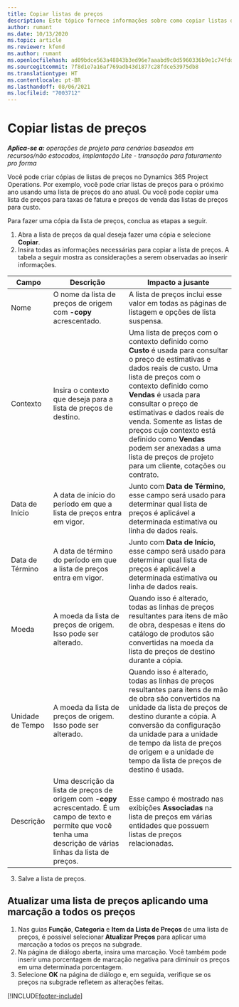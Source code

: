 ```yaml
---
title: Copiar listas de preços
description: Este tópico fornece informações sobre como copiar listas de preços no Project Operations.
author: rumant
ms.date: 10/13/2020
ms.topic: article
ms.reviewer: kfend
ms.author: rumant
ms.openlocfilehash: ad09bdce563a48843b3ed96e7aaabd9c0d5960336b9e1c74fddb9b61f760f4cd
ms.sourcegitcommit: 7f8d1e7a16af769adb43d1877c28fdce53975db8
ms.translationtype: HT
ms.contentlocale: pt-BR
ms.lasthandoff: 08/06/2021
ms.locfileid: "7003712"
---
```

# <a name="copy-price-lists"></a>Copiar listas de preços

_**Aplica-se a:** operações de projeto para cenários baseados em recursos/não estocados, implantação Lite - transação para faturamento pro forma_

Você pode criar cópias de listas de preços no Dynamics 365 Project Operations. Por exemplo, você pode criar listas de preços para o próximo ano usando uma lista de preços do ano atual.  Ou você pode copiar uma lista de preços para taxas de fatura e preços de venda das listas de preços para custo. 

Para fazer uma cópia da lista de preços, conclua as etapas a seguir.

1. Abra a lista de preços da qual deseja fazer uma cópia e selecione **Copiar**.
2. Insira todas as informações necessárias para copiar a lista de preços. A tabela a seguir mostra as considerações a serem observadas ao inserir informações.

| Campo | Descrição | Impacto a jusante |
| --- | --- | --- |
| Nome | O nome da lista de preços de origem com **-copy** acrescentado. | A lista de preços inclui esse valor em todas as páginas de listagem e opções de lista suspensa. |
| Contexto | Insira o contexto que deseja para a lista de preços de destino. | Uma lista de preços com o contexto definido como **Custo** é usada para consultar o preço de estimativas e dados reais de custo. Uma lista de preços com o contexto definido como **Vendas** é usada para consultar o preço de estimativas e dados reais de venda. Somente as listas de preços cujo contexto está definido como **Vendas** podem ser anexadas a uma lista de preços de projeto para um cliente, cotações ou contrato. |
| Data de Início | A data de início do período em que a lista de preços entra em vigor. | Junto com **Data de Término**, esse campo será usado para determinar qual lista de preços é aplicável a determinada estimativa ou linha de dados reais. |
| Data de Término | A data de término do período em que a lista de preços entra em vigor. | Junto com **Data de Início**, esse campo será usado para determinar qual lista de preços é aplicável a determinada estimativa ou linha de dados reais. |
| Moeda | A moeda da lista de preços de origem. Isso pode ser alterado. | Quando isso é alterado, todas as linhas de preços resultantes para itens de mão de obra, despesas e itens do catálogo de produtos são convertidas na moeda da lista de preços de destino durante a cópia. |
| Unidade de Tempo | A moeda da lista de preços de origem. Isso pode ser alterado. | Quando isso é alterado, todas as linhas de preços resultantes para itens de mão de obra são convertidos na unidade da lista de preços de destino durante a cópia. A conversão da configuração da unidade para a unidade de tempo da lista de preços de origem e a unidade de tempo da lista de preços de destino é usada. |
| Descrição | Uma descrição da lista de preços de origem com **-copy** acrescentado. É um campo de texto e permite que você tenha uma descrição de várias linhas da lista de preços. | Esse campo é mostrado nas exibições **Associadas** na lista de preços em várias entidades que possuem listas de preços relacionadas. |

3. Salve a lista de preços. 

## <a name="update-a-price-list-by-applying-a-mark-up-to-all-the-prices"></a>Atualizar uma lista de preços aplicando uma marcação a todos os preços

1. Nas guias **Função**, **Categoria** e **Item da Lista de Preços** de uma lista de preços, é possível selecionar **Atualizar Preços** para aplicar uma marcação a todos os preços na subgrade. 
2. Na página de diálogo aberta, insira uma marcação. Você também pode inserir uma porcentagem de marcação negativa para diminuir os preços em uma determinada porcentagem. 
3. Selecione **OK** na página de diálogo e, em seguida, verifique se os preços na subgrade refletem as alterações feitas.


[!INCLUDE[footer-include](../includes/footer-banner.md)]